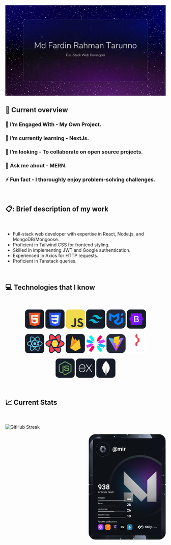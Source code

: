 <a href="https://www.linkedin.com/in/only1tarunno/">
<img src="https://raw.githubusercontent.com/only1tarunno/only1tarunno/main/image/cover.png" />
</a>

<br />

## :eyes: Current overview

### 🔭 I’m Engaged With - My Own Project.

### 🌱 I’m currently learning - NextJs.

### 👯 I’m looking - To collaborate on open source projects.

### 💬 Ask me about - MERN.

### ⚡ Fun fact - I thoroughly enjoy problem-solving challenges.

<br />

## 📋: Brief description of my work

<br />

<ul>
    <li>Full-stack web developer with expertise in React, Node.js, and MongoDB/Mongoose.</li>
    <li>Proficient in Tailwind CSS for frontend styling.</li>
    <li>Skilled in implementing JWT and Google authentication.</li>
    <li>Experienced in Axios for HTTP requests.</li>
    <li>Proficient in Tanstack queries.</li>
</ul>

<br />

## :computer: Technologies that I know

<br>
<p align="center">
<img src="https://raw.githubusercontent.com/only1tarunno/only1tarunno/main/image/icons/HTML.png"/>
<img src="https://raw.githubusercontent.com/only1tarunno/only1tarunno/main/image/icons/css.png"/>
<img src="https://raw.githubusercontent.com/only1tarunno/only1tarunno/main/image/icons/JavaScript.png"/>
<img src="https://raw.githubusercontent.com/only1tarunno/only1tarunno/main/image/icons/tailwind.png"/>
<img  src="https://raw.githubusercontent.com/only1tarunno/only1tarunno/5e7e1ccd82861373ab4e11da34cce533b3d49ee6/image/icons/MaterialUI-Dark.svg" width=60 height=60/>
<img src="https://raw.githubusercontent.com/only1tarunno/only1tarunno/main/image/icons/Bootsrap.png"/>
</p>
<p align="center">
<img src="https://raw.githubusercontent.com/only1tarunno/only1tarunno/main/image/icons/react.png"/>
<img src="https://raw.githubusercontent.com/only1tarunno/only1tarunno/main/image/icons/react-query.png" width=60 height=60/>
<img src="https://raw.githubusercontent.com/only1tarunno/only1tarunno/main/image/icons/firebase.png"/>
<img src="https://raw.githubusercontent.com/only1tarunno/only1tarunno/5e7e1ccd82861373ab4e11da34cce533b3d49ee6/image/icons/jwt.svg" width=60 height=60/>
<img src="https://raw.githubusercontent.com/only1tarunno/only1tarunno/5e7e1ccd82861373ab4e11da34cce533b3d49ee6/image/icons/Vite-Dark.svg" width=60 height=60/>
<img src="https://raw.githubusercontent.com/only1tarunno/only1tarunno/037a41e5ad647d4885e8ea5cbb90fdeafd2f77a6/image/icons/react-router.svg" width=60 height=60/>
</p>
<p align="center">
<img src="https://raw.githubusercontent.com/only1tarunno/only1tarunno/main/image/icons/node.png"/>
<img src="https://raw.githubusercontent.com/only1tarunno/only1tarunno/main/image/icons/express.png"/>
<img src="https://raw.githubusercontent.com/only1tarunno/only1tarunno/main/image/icons/mongo.png"/>
</p><br/>

## :chart_with_upwards_trend: Current Stats

<br />
<p align="left">
  <img width="48%" src="https://github-readme-streak-stats.herokuapp.com?user=only1tarunno&theme=dark" alt="GitHub Streak" />
  
</p>
<p align="right">
<img width="48%" align="right" src="https://github.com/mir-hussain/mir-hussain/blob/main/devcard.svg" width="200" alt="Mir Hussain's Dev Card"/></a>
</p>
